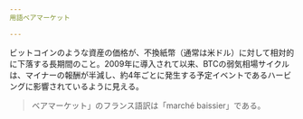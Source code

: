 ```yaml
---
用語ベアマーケット

---
```

ビットコインのような資産の価格が、不換紙幣（通常は米ドル）に対して相対的に下落する長期間のこと。2009年に導入されて以来、BTCの弱気相場サイクルは、マイナーの報酬が半減し、約4年ごとに発生する予定イベントであるハービングに影響されているように見える。

> ベアマーケット」のフランス語訳は「marché baissier」である。
